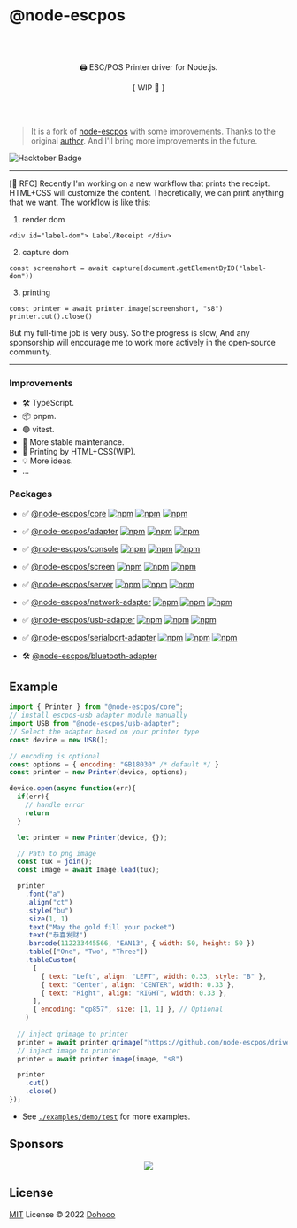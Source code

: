 # @node-escpos

<br/>
<br/>
<p align="center">🖨️ ESC/POS Printer driver for Node.js.</p>
<p align="center">[ WIP 🔴 ]</p>
<br/>
<br/>

> It is a fork of [node-escpos](https://github.com/song940/node-escpos) with some improvements. Thanks to the original [author](https://github.com/song940). And I'll bring more improvements in the future.

![Hacktober Badge](https://img.shields.io/badge/hacktoberfest-2022-blueviolet)

---

[📢 RFC] Recently I'm working on a new workflow that prints the receipt. HTML+CSS will customize the content. Theoretically, we can print anything that we want. The workflow is like this:
1. render dom
```tsx
<div id="label-dom"> Label/Receipt </div>
```
2. capture dom
```tsx
const screenshort = await capture(document.getElementByID("label-dom"))
```
3. printing
```tsx
const printer = await printer.image(screenshort, "s8")
printer.cut().close()
```

But my full-time job is very busy. So the progress is slow, And any sponsorship will encourage me to work more actively in the open-source community. 

---


### Improvements
- 🛠 TypeScript.
- 📦 pnpm.
- 🟢 vitest.
- 🚀 More stable maintenance.
- 🔴 Printing by HTML+CSS(WIP).
- 💡 More ideas.
- ...

### Packages

- ✅ [@node-escpos/core](packages/core/README.md)  [![npm](https://img.shields.io/npm/v/@node-escpos/core.svg?style=flat-square)](https://www.npmjs.com/package/@node-escpos/core) [![npm](https://img.shields.io/npm/dm/@node-escpos/core.svg?style=flat-square&colorB=007ec6)](https://www.npmjs.com/package/@node-escpos/core) [![npm](https://img.shields.io/npm/dw/@node-escpos/core.svg?style=flat-square&colorB=007ec6)](https://www.npmjs.com/package/@node-escpos/core)

- ✅ [@node-escpos/adapter](packages/adapter/README.md)  [![npm](https://img.shields.io/npm/v/@node-escpos/adapter.svg?style=flat-square)](https://www.npmjs.com/package/@node-escpos/adapter) [![npm](https://img.shields.io/npm/dm/@node-escpos/adapter.svg?style=flat-square&colorB=007ec6)](https://www.npmjs.com/package/@node-escpos/adapter) [![npm](https://img.shields.io/npm/dw/@node-escpos/adapter.svg?style=flat-square&colorB=007ec6)](https://www.npmjs.com/package/@node-escpos/adapter)

- ✅ [@node-escpos/console](packages/console/README.md)  [![npm](https://img.shields.io/npm/v/@node-escpos/console.svg?style=flat-square)](https://www.npmjs.com/package/@node-escpos/console) [![npm](https://img.shields.io/npm/dm/@node-escpos/console.svg?style=flat-square&colorB=007ec6)](https://www.npmjs.com/package/@node-escpos/console) [![npm](https://img.shields.io/npm/dw/@node-escpos/console.svg?style=flat-square&colorB=007ec6)](https://www.npmjs.com/package/@node-escpos/console)

- ✅ [@node-escpos/screen](packages/screen/README.md)  [![npm](https://img.shields.io/npm/v/@node-escpos/screen.svg?style=flat-square)](https://www.npmjs.com/package/@node-escpos/screen) [![npm](https://img.shields.io/npm/dm/@node-escpos/screen.svg?style=flat-square&colorB=007ec6)](https://www.npmjs.com/package/@node-escpos/screen) [![npm](https://img.shields.io/npm/dw/@node-escpos/screen.svg?style=flat-square&colorB=007ec6)](https://www.npmjs.com/package/@node-escpos/screen)

- ✅ [@node-escpos/server](packages/server/README.md)  [![npm](https://img.shields.io/npm/v/@node-escpos/server.svg?style=flat-square)](https://www.npmjs.com/package/@node-escpos/server) [![npm](https://img.shields.io/npm/dm/@node-escpos/server.svg?style=flat-square&colorB=007ec6)](https://www.npmjs.com/package/@node-escpos/server) [![npm](https://img.shields.io/npm/dw/@node-escpos/server.svg?style=flat-square&colorB=007ec6)](https://www.npmjs.com/package/@node-escpos/server)

- ✅ [@node-escpos/network-adapter](packages/network/README.md)  [![npm](https://img.shields.io/npm/v/@node-escpos/network-adapter.svg?style=flat-square)](https://www.npmjs.com/package/@node-escpos/network-adapter) [![npm](https://img.shields.io/npm/dm/@node-escpos/network-adapter.svg?style=flat-square&colorB=007ec6)](https://www.npmjs.com/package/@node-escpos/network-adapter) [![npm](https://img.shields.io/npm/dw/@node-escpos/network-adapter.svg?style=flat-square&colorB=007ec6)](https://www.npmjs.com/package/@node-escpos/network-adapter)

- ✅ [@node-escpos/usb-adapter](packages/usb/README.md)  [![npm](https://img.shields.io/npm/v/@node-escpos/usb-adapter.svg?style=flat-square)](https://www.npmjs.com/package/@node-escpos/usb-adapter) [![npm](https://img.shields.io/npm/dm/@node-escpos/usb-adapter.svg?style=flat-square&colorB=007ec6)](https://www.npmjs.com/package/@node-escpos/usb-adapter) [![npm](https://img.shields.io/npm/dw/@node-escpos/usb-adapter.svg?style=flat-square&colorB=007ec6)](https://www.npmjs.com/package/@node-escpos/usb-adapter)

- ✅ [@node-escpos/serialport-adapter](packages/serialport/README.md)  [![npm](https://img.shields.io/npm/v/@node-escpos/serialport-adapter.svg?style=flat-square)](https://www.npmjs.com/package/@node-escpos/serialport-adapter) [![npm](https://img.shields.io/npm/dm/@node-escpos/serialport-adapter.svg?style=flat-square&colorB=007ec6)](https://www.npmjs.com/package/@node-escpos/serialport-adapter) [![npm](https://img.shields.io/npm/dw/@node-escpos/serialport-adapter.svg?style=flat-square&colorB=007ec6)](https://www.npmjs.com/package/@node-escpos/serialport-adapter)	

- 🛠 [@node-escpos/bluetooth-adapter](packages/bluetooth/README.md)


## Example

````javascript
import { Printer } from "@node-escpos/core";
// install escpos-usb adapter module manually
import USB from "@node-escpos/usb-adapter";
// Select the adapter based on your printer type
const device = new USB();

// encoding is optional
const options = { encoding: "GB18030" /* default */ }
const printer = new Printer(device, options);

device.open(async function(err){
  if(err){
    // handle error
    return
  }

  let printer = new Printer(device, {});

  // Path to png image
  const tux = join();
  const image = await Image.load(tux);

  printer
    .font("a")
    .align("ct")
    .style("bu")
    .size(1, 1)
    .text("May the gold fill your pocket")
    .text("恭喜发财")
    .barcode(112233445566, "EAN13", { width: 50, height: 50 })
    .table(["One", "Two", "Three"])
    .tableCustom(
      [
        { text: "Left", align: "LEFT", width: 0.33, style: "B" },
        { text: "Center", align: "CENTER", width: 0.33 },
        { text: "Right", align: "RIGHT", width: 0.33 },
      ],
      { encoding: "cp857", size: [1, 1] }, // Optional
    )
    
  // inject qrimage to printer
  printer = await printer.qrimage("https://github.com/node-escpos/driver")
  // inject image to printer
  printer = await printer.image(image, "s8")

  printer
    .cut()
    .close()
});
````
- See [`./examples/demo/test`](https://github.com/node-escpos/driver/tree/main/examples/demo/test) for more examples.


## Sponsors

<p align="center">
  <img src='https://github.com/dohooo/sponsors/blob/master/sponsors.png?raw=true'/>
</p>

## License

[MIT](./LICENSE) License © 2022 [Dohooo](https://github.com/dohooo)
